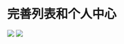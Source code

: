 

# 完善列表和个人中心
![](https://user-gold-cdn.xitu.io/2019/1/10/16837cd869372a00?w=451&h=784&f=png&s=27488)
![](https://user-gold-cdn.xitu.io/2019/1/10/16837cd8f629ccb5?w=439&h=681&f=png&s=24101)
